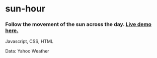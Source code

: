 # sun-hour

### Follow the movement of the sun across the day. [Live demo here.](https://codepen.io/AlR/details/wropew/)



Javascript, CSS, HTML

Data: Yahoo Weather

